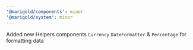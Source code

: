 ```yaml
---
'@marigold/components': minor
'@marigold/system': minor
---
```


Added new Helpers components `Currency` `DateFormatter` & `Percentage` for formatting data
